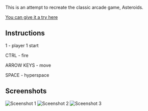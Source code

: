 
This is an attempt to recreate the classic arcade game, Asteroids.

[You can give it a try here](https://jphamilton.github.io/asteroids/)


## Instructions
<p>1          - player 1 start</p>
<p>CTRL       - fire</p>
<p>ARROW KEYS - move</p>
<p>SPACE      - hyperspace</p>

## Screenshots
![Sceenshot 1](https://jphamilton.github.com/asteroids/assets/1.png)
![Sceenshot 2](https://jphamilton.github.com/asteroids/assets/2.png)
![Sceenshot 3](https://jphamilton.github.com/asteroids/assets/3.png)